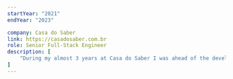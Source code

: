 ```yaml
---
startYear: "2021"
endYear: "2023"

company: Casa do Saber
link: https://casadosaber.com.br
role: Senior Full-Stack Engineer
description: [
    "During my almost 3 years at Casa do Saber I was ahead of the development of the streaming platform, building apps for almost all platforms, including mobile, web, TV, and casting devices.",
]
---
```

